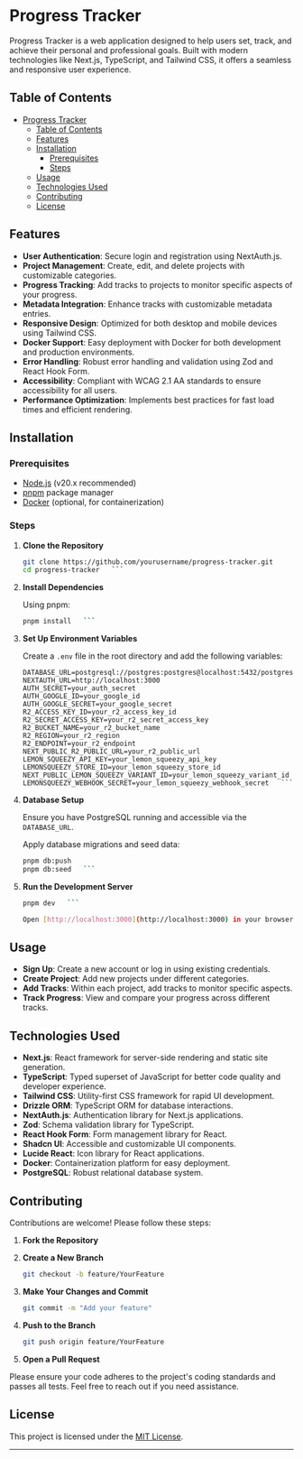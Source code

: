 # Progress Tracker

Progress Tracker is a web application designed to help users set, track, and achieve their personal and professional goals. Built with modern technologies like Next.js, TypeScript, and Tailwind CSS, it offers a seamless and responsive user experience.

## Table of Contents

- [Progress Tracker](#progress-tracker)
  - [Table of Contents](#table-of-contents)
  - [Features](#features)
  - [Installation](#installation)
    - [Prerequisites](#prerequisites)
    - [Steps](#steps)
  - [Usage](#usage)
  - [Technologies Used](#technologies-used)
  - [Contributing](#contributing)
  - [License](#license)

## Features

- **User Authentication**: Secure login and registration using NextAuth.js.
- **Project Management**: Create, edit, and delete projects with customizable categories.
- **Progress Tracking**: Add tracks to projects to monitor specific aspects of your progress.
- **Metadata Integration**: Enhance tracks with customizable metadata entries.
- **Responsive Design**: Optimized for both desktop and mobile devices using Tailwind CSS.
- **Docker Support**: Easy deployment with Docker for both development and production environments.
- **Error Handling**: Robust error handling and validation using Zod and React Hook Form.
- **Accessibility**: Compliant with WCAG 2.1 AA standards to ensure accessibility for all users.
- **Performance Optimization**: Implements best practices for fast load times and efficient rendering.

## Installation

### Prerequisites

- [Node.js](https://nodejs.org/) (v20.x recommended)
- [pnpm](https://pnpm.io/) package manager
- [Docker](https://www.docker.com/) (optional, for containerization)

### Steps

1. **Clone the Repository**

   ````bash
   git clone https://github.com/yourusername/progress-tracker.git
   cd progress-tracker   ```

   ````

2. **Install Dependencies**

   Using pnpm:

   ````bash
   pnpm install   ```

   ````

3. **Set Up Environment Variables**

   Create a `.env` file in the root directory and add the following variables:

   ````env
   DATABASE_URL=postgresql://postgres:postgres@localhost:5432/postgres
   NEXTAUTH_URL=http://localhost:3000
   AUTH_SECRET=your_auth_secret
   AUTH_GOOGLE_ID=your_google_id
   AUTH_GOOGLE_SECRET=your_google_secret
   R2_ACCESS_KEY_ID=your_r2_access_key_id
   R2_SECRET_ACCESS_KEY=your_r2_secret_access_key
   R2_BUCKET_NAME=your_r2_bucket_name
   R2_REGION=your_r2_region
   R2_ENDPOINT=your_r2_endpoint
   NEXT_PUBLIC_R2_PUBLIC_URL=your_r2_public_url
   LEMON_SQUEEZY_API_KEY=your_lemon_squeezy_api_key
   LEMONSQUEEZY_STORE_ID=your_lemon_squeezy_store_id
   NEXT_PUBLIC_LEMON_SQUEEZY_VARIANT_ID=your_lemon_squeezy_variant_id
   LEMONSQUEEZY_WEBHOOK_SECRET=your_lemon_squeezy_webhook_secret   ```

   ````

4. **Database Setup**

   Ensure you have PostgreSQL running and accessible via the `DATABASE_URL`.

   Apply database migrations and seed data:

   ````bash
   pnpm db:push
   pnpm db:seed   ```

   ````

5. **Run the Development Server**

   ````bash
   pnpm dev   ```

   Open [http://localhost:3000](http://localhost:3000) in your browser to see the application.
   ````

## Usage

- **Sign Up**: Create a new account or log in using existing credentials.
- **Create Project**: Add new projects under different categories.
- **Add Tracks**: Within each project, add tracks to monitor specific aspects.
- **Track Progress**: View and compare your progress across different tracks.

## Technologies Used

- **Next.js**: React framework for server-side rendering and static site generation.
- **TypeScript**: Typed superset of JavaScript for better code quality and developer experience.
- **Tailwind CSS**: Utility-first CSS framework for rapid UI development.
- **Drizzle ORM**: TypeScript ORM for database interactions.
- **NextAuth.js**: Authentication library for Next.js applications.
- **Zod**: Schema validation library for TypeScript.
- **React Hook Form**: Form management library for React.
- **Shadcn UI**: Accessible and customizable UI components.
- **Lucide React**: Icon library for React applications.
- **Docker**: Containerization platform for easy deployment.
- **PostgreSQL**: Robust relational database system.

## Contributing

Contributions are welcome! Please follow these steps:

1. **Fork the Repository**

2. **Create a New Branch**

   ```bash
   git checkout -b feature/YourFeature
   ```

3. **Make Your Changes and Commit**

   ```bash
   git commit -m "Add your feature"
   ```

4. **Push to the Branch**

   ```bash
   git push origin feature/YourFeature
   ```

5. **Open a Pull Request**

Please ensure your code adheres to the project's coding standards and passes all tests. Feel free to reach out if you need assistance.

## License

This project is licensed under the [MIT License](LICENSE).

---
